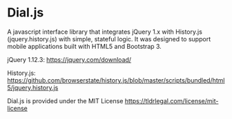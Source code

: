 # Dial.js
A javascript interface library that integrates jQuery 1.x with History.js (jquery.history.js) with simple, stateful logic.  It was designed to support mobile applications built with HTML5 and Bootstrap 3.

jQuery 1.12.3: https://jquery.com/download/


History.js: https://github.com/browserstate/history.js/blob/master/scripts/bundled/html5/jquery.history.js


Dial.js is provided under the MIT License
https://tldrlegal.com/license/mit-license
